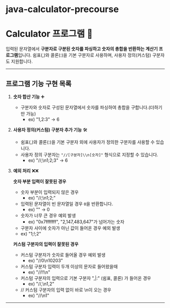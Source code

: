 # java-calculator-precourse

# Calculator 프로그램 🧮

입력된 문자열에서 **구분자로 구분된 숫자를 파싱하고 숫자의 총합을 반환하는 계산기 프로그램**입니다. 쉼표(,)와 콜론(:)을 기본 구분자로 사용하며, 사용자 정의(커스텀) 구분자도 지원합니다.

---

## **프로그램 기능 구현 목록**

1. **숫자 합산 기능** ➕
   - 구분자와 숫자로 구성된 문자열에서 숫자를 파싱하여 총합을 구합니다.(더하기만 가능)
     - ex) "1,2:3" → 6

2. **사용자 정의(커스텀) 구분자 추가 기능** 🛠️ 

   - 쉼표(,)와 콜론(:)을 기본 구분자 외에 사용자가 정의한 구분자를 사용할 수 있습니다.
   - 사용자 정의 구분자는 `"//[구분자]\\n[숫자]"` 형식으로 지정할 수 있습니다.
     - ex) "//;\n1;2;3" → 6

4. **예외 처리** ❌❌

   **숫자 부분 입력이 잘못된 경우**
   - 숫자 부분이 입력되지 않은 경우
     - ex) "//;\n1;2;"
   - 입력된 문자열이 빈 문자열일 경우 `0`을 반환합니다.
     - ex) "" → 0
   - 숫자가 너무 큰 경우 예외 발생
     - ex) "0x7fffffff", "2,147,483,647"가 넘어가는 숫자
   -  구분자 사이에 숫자가 아닌 값이 들어온 경우 예외 발생
     - ex) "1;!;2"

  
   **커스텀 구분자의 입력이 잘못된 경우**
   - 커스텀 구분자가 숫자로 들어올 경우 예외 발생
     - ex) "//0\n10203"
   - 커스텀 구분자 입력이 두개 이상의 문자로 들어왔을때
     - ex) "//!!\n"
   - 커스텀 구분자의 입력으로 기본 구분자 ",|:" (쉼표, 콜론) 가 들어온 경우
     - ex) "//,\n1,2"
   - // 커스텀 구분자의 입력 없이 바로 \n이 오는 경우
     - ex) "//\n1"
   
   
---

